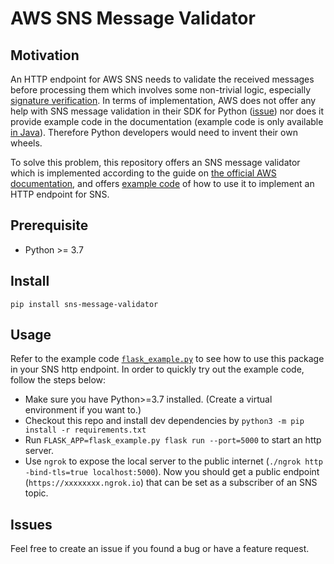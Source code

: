 # AWS SNS Message Validator

## Motivation
An HTTP endpoint for AWS SNS needs to validate the received messages before processing them which involves some non-trivial logic, especially [signature verification](https://docs.aws.amazon.com/sns/latest/dg/SendMessageToHttp.verify.signature.html). In terms of implementation, AWS does not offer any help with SNS message validation in their SDK for Python ([issue](https://github.com/boto/boto3/issues/1469)) nor does it provide example code in the documentation (example code is only available [in Java](https://docs.aws.amazon.com/sns/latest/dg/SendMessageToHttp.example.java.html)). Therefore Python developers would need to invent their own wheels. 

To solve this problem, this repository offers an SNS message validator which is implemented according to the guide on [the official AWS documentation](https://docs.aws.amazon.com/sns/latest/dg/sns-http-https-endpoint-as-subscriber.html), and offers [example code](flask_example.py) of how to use it to implement an HTTP endpoint for SNS. 


## Prerequisite
- Python >= 3.7

## Install
`pip install sns-message-validator`

## Usage
Refer to the example code [`flask_example.py`](flask_example.py) to see how to use this package in your SNS http endpoint. In order to quickly try out the example code, follow the steps below:
- Make sure you have Python>=3.7 installed. (Create a virtual environment if you want to.)
- Checkout this repo and install dev dependencies by `python3 -m pip install -r requirements.txt`
- Run `FLASK_APP=flask_example.py flask run --port=5000` to start an http server.
- Use `ngrok` to expose the local server to the public internet (`./ngrok http -bind-tls=true localhost:5000`). Now you should get a public endpoint (`https://xxxxxxxx.ngrok.io`) that can be set as a subscriber of an SNS topic.

## Issues
Feel free to create an issue if you found a bug or have a feature request.
